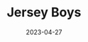 ---
title: Jersey Boys
date: 2023-04-27
closing_date: 2023-06-04
layout: productions
featured_image:
image_caption:
image_credit:
playbill:
Theatre: The Alhambra Theatre & Dining
Venue: Alhambra Theatre
Genres:
- Musical
- Biography
- Drama
cast:
- Tommy DeVito: Matt Michael
- Frankie Valli: Nick Anastasia
- Bob Gaudio: Christian Melhuish
- Bob Crewe: Mel Nash
- Nick Massi:
- Gyp DeCarlo:
- Mary Delgado:
- Joe Pesci: Brandon Leporati
crew:
orchestra:
showtimes:
- 2023-04-27 18:00:00
- 2023-04-28 18:00:00
- 2023-04-29 12:00:00
- 2023-04-29 18:00:00
- 2023-04-30 12:00:00
- 2023-04-30 18:00:00
- 2023-05-02 18:00:00
- 2023-05-03 18:00:00
- 2023-05-04 18:00:00
- 2023-05-05 18:00:00
- 2023-05-06 12:00:00
- 2023-05-06 18:00:00
- 2023-05-07 12:00:00
- 2023-05-07 18:00:00
- 2023-05-09 18:00:00
- 2023-05-10 18:00:00
- 2023-05-11 18:00:00
- 2023-05-12 18:00:00
- 2023-05-13 12:00:00
- 2023-05-13 18:00:00
- 2023-05-14 12:00:00
- 2023-05-14 18:00:00
- 2023-05-16 18:00:00
- 2023-05-17 18:00:00
- 2023-05-18 18:00:00
- 2023-05-19 18:00:00
- 2023-05-20 12:00:00
- 2023-05-20 18:00:00
- 2023-05-21 12:00:00
- 2023-05-21 18:00:00
- 2023-05-23 18:00:00
- 2023-05-24 18:00:00
- 2023-05-25 18:00:00
- 2023-05-26 18:00:00
- 2023-05-27 12:00:00
- 2023-05-27 18:00:00
- 2023-05-28 12:00:00
- 2023-05-28 18:00:00
- 2023-05-30 18:00:00
- 2023-05-31 18:00:00
- 2023-06-01 18:00:00
- 2023-06-02 18:00:00
- 2023-06-03 12:00:00
- 2023-06-03 18:00:00
- 2023-06-04 12:00:00
- 2023-06-05 18:00:00
external_links:
  Oh, What a Night! with Jersey Boys at The Alhambra: https://web.archive.org/web/20230516195146/https://folioweekly.com/2023/04/29/oh-what-a-night-with-jersey-boys-at-the-alhambra/
---